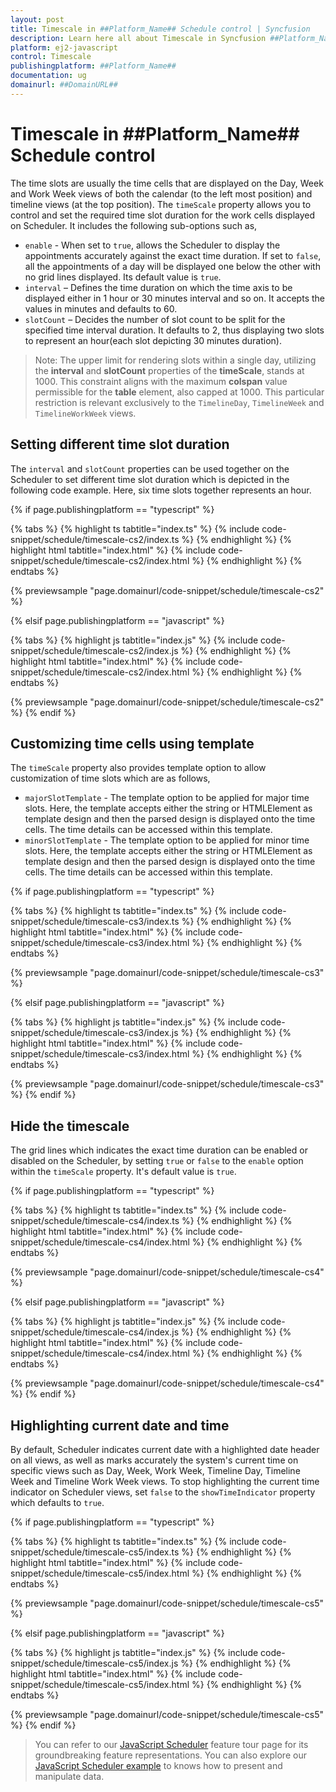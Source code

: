 ```yaml
---
layout: post
title: Timescale in ##Platform_Name## Schedule control | Syncfusion
description: Learn here all about Timescale in Syncfusion ##Platform_Name## Schedule control of Syncfusion Essential JS 2 and more.
platform: ej2-javascript
control: Timescale 
publishingplatform: ##Platform_Name##
documentation: ug
domainurl: ##DomainURL##
---
```


# Timescale in ##Platform_Name## Schedule control

The time slots are usually the time cells that are displayed on the Day, Week and Work Week views of both the calendar (to the left most position) and timeline views (at the top position). The `timeScale` property allows you to control and set the required time slot duration for the work cells displayed on Scheduler. It includes the following sub-options such as,

* `enable` - When set to `true`, allows the Scheduler to display the appointments accurately against the exact time duration. If set to `false`, all the appointments of a day will be displayed one below the other with no grid lines displayed. Its default value is `true`.
* `interval` – Defines the time duration on which the time axis to be displayed either in 1 hour or 30 minutes interval and so on. It accepts the values in minutes and defaults to 60.
* `slotCount` – Decides the number of slot count to be split for the specified time interval duration. It defaults to 2, thus displaying two slots to represent an hour(each slot depicting 30 minutes duration).

>Note: The upper limit for rendering slots within a single day, utilizing the **interval** and **slotCount** properties of the **timeScale**, stands at 1000. This constraint aligns with the maximum **colspan** value permissible for the **table** element, also capped at 1000. This particular restriction is relevant exclusively to the `TimelineDay`, `TimelineWeek` and `TimelineWorkWeek` views.

## Setting different time slot duration

The `interval` and `slotCount` properties can be used together on the Scheduler to set different time slot duration which is depicted in the following code example. Here, six time slots together represents an hour.

{% if page.publishingplatform == "typescript" %}

 {% tabs %}
{% highlight ts tabtitle="index.ts" %}
{% include code-snippet/schedule/timescale-cs2/index.ts %}
{% endhighlight %}
{% highlight html tabtitle="index.html" %}
{% include code-snippet/schedule/timescale-cs2/index.html %}
{% endhighlight %}
{% endtabs %}
        
{% previewsample "page.domainurl/code-snippet/schedule/timescale-cs2" %}

{% elsif page.publishingplatform == "javascript" %}

{% tabs %}
{% highlight js tabtitle="index.js" %}
{% include code-snippet/schedule/timescale-cs2/index.js %}
{% endhighlight %}
{% highlight html tabtitle="index.html" %}
{% include code-snippet/schedule/timescale-cs2/index.html %}
{% endhighlight %}
{% endtabs %}

{% previewsample "page.domainurl/code-snippet/schedule/timescale-cs2" %}
{% endif %}

## Customizing time cells using template

The `timeScale` property also provides template option to allow customization of time slots which are as follows,

* `majorSlotTemplate` - The template option to be applied for major time slots. Here, the template accepts either the string or HTMLElement as template design and then the parsed design is displayed onto the time cells. The time details can be accessed within this template.
* `minorSlotTemplate` - The template option to be applied for minor time slots. Here, the template accepts either the string or HTMLElement as template design and then the parsed design is displayed onto the time cells. The time details can be accessed within this template.

{% if page.publishingplatform == "typescript" %}

 {% tabs %}
{% highlight ts tabtitle="index.ts" %}
{% include code-snippet/schedule/timescale-cs3/index.ts %}
{% endhighlight %}
{% highlight html tabtitle="index.html" %}
{% include code-snippet/schedule/timescale-cs3/index.html %}
{% endhighlight %}
{% endtabs %}
        
{% previewsample "page.domainurl/code-snippet/schedule/timescale-cs3" %}

{% elsif page.publishingplatform == "javascript" %}

{% tabs %}
{% highlight js tabtitle="index.js" %}
{% include code-snippet/schedule/timescale-cs3/index.js %}
{% endhighlight %}
{% highlight html tabtitle="index.html" %}
{% include code-snippet/schedule/timescale-cs3/index.html %}
{% endhighlight %}
{% endtabs %}

{% previewsample "page.domainurl/code-snippet/schedule/timescale-cs3" %}
{% endif %}

## Hide the timescale

The grid lines which indicates the exact time duration can be enabled or disabled on the Scheduler, by setting `true` or `false` to the `enable` option within the `timeScale` property. It's default value is `true`.

{% if page.publishingplatform == "typescript" %}

 {% tabs %}
{% highlight ts tabtitle="index.ts" %}
{% include code-snippet/schedule/timescale-cs4/index.ts %}
{% endhighlight %}
{% highlight html tabtitle="index.html" %}
{% include code-snippet/schedule/timescale-cs4/index.html %}
{% endhighlight %}
{% endtabs %}
        
{% previewsample "page.domainurl/code-snippet/schedule/timescale-cs4" %}

{% elsif page.publishingplatform == "javascript" %}

{% tabs %}
{% highlight js tabtitle="index.js" %}
{% include code-snippet/schedule/timescale-cs4/index.js %}
{% endhighlight %}
{% highlight html tabtitle="index.html" %}
{% include code-snippet/schedule/timescale-cs4/index.html %}
{% endhighlight %}
{% endtabs %}

{% previewsample "page.domainurl/code-snippet/schedule/timescale-cs4" %}
{% endif %}

## Highlighting current date and time

By default, Scheduler indicates current date with a highlighted date header on all views, as well as marks accurately the system's current time on specific views such as Day, Week, Work Week, Timeline Day, Timeline Week and Timeline Work Week views. To stop highlighting the current time indicator on Scheduler views, set `false` to the `showTimeIndicator` property which defaults to `true`.

{% if page.publishingplatform == "typescript" %}

 {% tabs %}
{% highlight ts tabtitle="index.ts" %}
{% include code-snippet/schedule/timescale-cs5/index.ts %}
{% endhighlight %}
{% highlight html tabtitle="index.html" %}
{% include code-snippet/schedule/timescale-cs5/index.html %}
{% endhighlight %}
{% endtabs %}
        
{% previewsample "page.domainurl/code-snippet/schedule/timescale-cs5" %}

{% elsif page.publishingplatform == "javascript" %}

{% tabs %}
{% highlight js tabtitle="index.js" %}
{% include code-snippet/schedule/timescale-cs5/index.js %}
{% endhighlight %}
{% highlight html tabtitle="index.html" %}
{% include code-snippet/schedule/timescale-cs5/index.html %}
{% endhighlight %}
{% endtabs %}

{% previewsample "page.domainurl/code-snippet/schedule/timescale-cs5" %}
{% endif %}

> You can refer to our [JavaScript Scheduler](https://www.syncfusion.com/javascript-ui-controls/js-scheduler) feature tour page for its groundbreaking feature representations. You can also explore our [JavaScript Scheduler example](https://ej2.syncfusion.com/demos/#/material/schedule/overview.html) to knows how to present and manipulate data.
